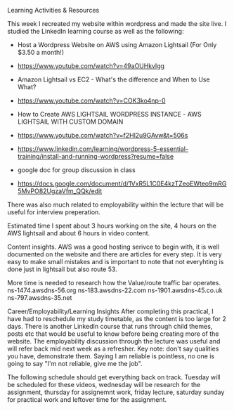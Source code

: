 Learning Activities & Resources

This week I recreated my website within wordpress and made the site live.
I studied the LinkedIn learning course as well as the following:
- Host a Wordpress Website on AWS using Amazon Lightsail (For Only $3.50 a month!)
- https://www.youtube.com/watch?v=49aOUHkvlgg
- Amazon Lightsail vs EC2 - What's the difference and When to Use What?
- https://www.youtube.com/watch?v=COK3ko4np-0 
- How to Create AWS LIGHTSAIL WORDPRESS INSTANCE - AWS LIGHTSAIL WITH CUSTOM DOMAIN
- https://www.youtube.com/watch?v=f2Hl2u9GAvw&t=506s
- https://www.linkedin.com/learning/wordpress-5-essential-training/install-and-running-wordpress?resume=false


- google doc for group discussion in class
- https://docs.google.com/document/d/1VxR5L1C0E4kzTZeoEWteo9mRG5MvPO82UgzaVfm_QQk/edit

There was also much related to employability within the lecture that will be useful for interview preperation.

Estimated time
I spent about 3 hours working on the site, 4 hours on the AWS lightsail and about 6 hours in video content. 

Content insights.
AWS was a good hosting serivce to begin with, it is well documented on the website and there are articles for every step. It is very easy to make small mistakes and is important to note that not everyhting is done just in lightsail but also route 53. 

More time is needed to research how the Value/route traffic bar operates.
ns-1474.awsdns-56.org
ns-183.awsdns-22.com
ns-1901.awsdns-45.co.uk
ns-797.awsdns-35.net

Career/Employability/Learning Insights
After completing this practical, I have had to reschedule my study timetable, as the content is too large for 2 days. There is another LinkedIn course that runs through child themes, posts etc that would be useful to know before being creating more of the website. The employability discussion through the lecture was useful and will refer back mid next week as a refresher. Key note: don't say qualities you have, demonstrate them. Saying I am reliable is pointless, no one is going to say "I'm not reliable, give me the job".

The following schedule should get everything back on track.
Tuesday will be scheduled for these videos, wednesday will be research for the assignment, thursday for assignemnt work, friday lecture, saturday sunday for practical work and leftover time for the assignment. 

